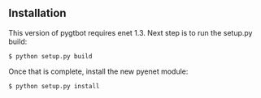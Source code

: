 ## Installation
This version of pygtbot requires enet 1.3.
Next step is to run the setup.py build:
```
$ python setup.py build
```
Once that is complete, install the new pyenet module:
```
$ python setup.py install
```
